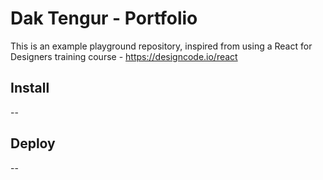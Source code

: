 # Dak Tengur - Portfolio
This is an example playground repository, inspired from using a React for Designers training course - https://designcode.io/react

## Install
--

## Deploy
--

